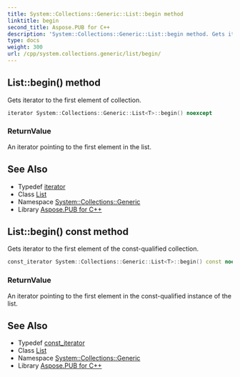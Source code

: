 ```yaml
---
title: System::Collections::Generic::List::begin method
linktitle: begin
second_title: Aspose.PUB for C++
description: 'System::Collections::Generic::List::begin method. Gets iterator to the first element of collection in C++.'
type: docs
weight: 300
url: /cpp/system.collections.generic/list/begin/
---
```

## List::begin() method


Gets iterator to the first element of collection.

```cpp
iterator System::Collections::Generic::List<T>::begin() noexcept
```


### ReturnValue

An iterator pointing to the first element in the list.

## See Also

* Typedef [iterator](../iterator/)
* Class [List](../)
* Namespace [System::Collections::Generic](../../)
* Library [Aspose.PUB for C++](../../../)
## List::begin() const method


Gets iterator to the first element of the const-qualified collection.

```cpp
const_iterator System::Collections::Generic::List<T>::begin() const noexcept
```


### ReturnValue

An iterator pointing to the first element in the const-qualified instance of the list.

## See Also

* Typedef [const_iterator](../const_iterator/)
* Class [List](../)
* Namespace [System::Collections::Generic](../../)
* Library [Aspose.PUB for C++](../../../)
